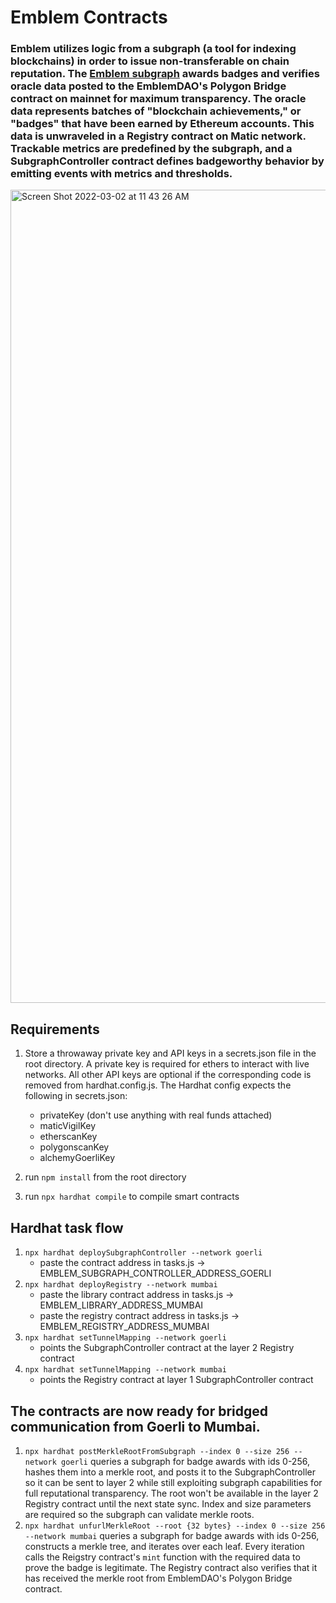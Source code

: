 # Emblem Contracts

### Emblem utilizes logic from a subgraph (a tool for indexing blockchains) in order to issue non-transferable on chain reputation. The [Emblem subgraph](https://thegraph.com/explorer/subgraph?id=BKWqzRUajb4zK3X8LwwEACH2tVgprgEE8ZdsHdknxQEk&view=Overview) awards badges and verifies oracle data posted to the EmblemDAO's Polygon Bridge contract on mainnet for maximum transparency. The oracle data represents batches of "blockchain achievements," or "badges" that have been earned by Ethereum accounts. This data is unwraveled in a Registry contract on Matic network. Trackable metrics are predefined by the subgraph, and a SubgraphController contract defines badgeworthy behavior by emitting events with metrics and thresholds.

<img width="1301" alt="Screen Shot 2022-03-02 at 11 43 26 AM" src="https://user-images.githubusercontent.com/4196637/156437729-48390b40-d5d8-468c-a69c-71d4610626b0.png">

## Requirements
1. Store a throwaway private key and API keys in a secrets.json file in the root directory. A private key is required for ethers to interact with live networks. All other API keys are optional if the corresponding code is removed from hardhat.config.js. The Hardhat config expects the following in secrets.json:
   - privateKey (don't use anything with real funds attached)
   - maticVigilKey
   - etherscanKey
   - polygonscanKey
   - alchemyGoerliKey
  
2. run ```npm install``` from the root directory
3. run ```npx hardhat compile``` to compile smart contracts

## Hardhat task flow
1. ```npx hardhat deploySubgraphController --network goerli```
   - paste the contract address in tasks.js -> EMBLEM_SUBGRAPH_CONTROLLER_ADDRESS_GOERLI
2. ```npx hardhat deployRegistry --network mumbai```
   - paste the library contract address in tasks.js -> EMBLEM_LIBRARY_ADDRESS_MUMBAI
   - paste the registry contract address in tasks.js -> EMBLEM_REGISTRY_ADDRESS_MUMBAI
3. ```npx hardhat setTunnelMapping --network goerli```
   - points the SubgraphController contract at the layer 2 Registry contract
4. ```npx hardhat setTunnelMapping --network mumbai```
   - points the Registry contract at layer 1 SubgraphController contract

## The contracts are now ready for bridged communication from Goerli to Mumbai.
1. ```npx hardhat postMerkleRootFromSubgraph --index 0 --size 256 --network goerli``` queries a subgraph for badge awards with ids 0-256, hashes them into a merkle root, and posts it to the SubgraphController so it can be sent to layer 2 while still exploiting subgraph capabilities for full reputational transparency. The root won't be available in the layer 2 Registry contract until the next state sync. Index and size parameters are required so the subgraph can validate merkle roots.
2. ```npx hardhat unfurlMerkleRoot --root {32 bytes} --index 0 --size 256 --network mumbai``` queries a subgraph for badge awards with ids 0-256, constructs a merkle tree, and iterates over each leaf. Every iteration calls the Reigstry contract's ```mint``` function with the required data to prove the badge is legitimate. The Registry contract also verifies that it has received the merkle root from EmblemDAO's Polygon Bridge contract.
